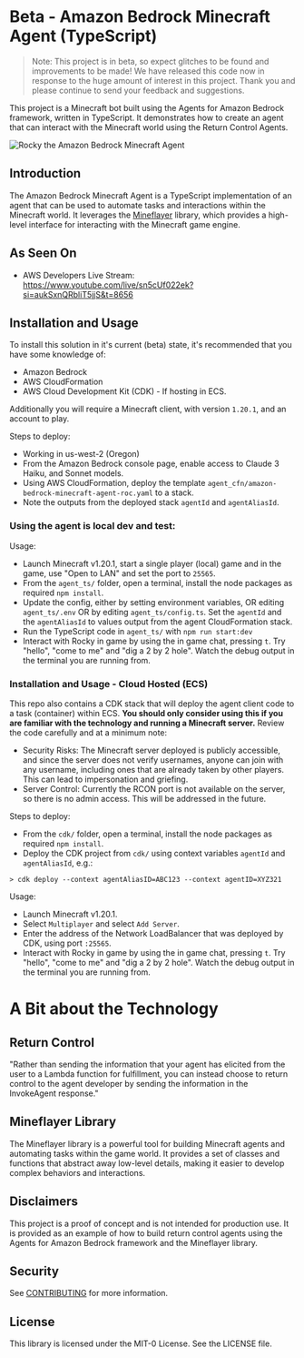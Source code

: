 # Beta - Amazon Bedrock Minecraft Agent (TypeScript)

> Note: This project is in beta, so expect glitches to be found and improvements to be made! We have released this code now in response to the huge amount of interest in this project.  Thank you and please continue to send your feedback and suggestions.

This project is a Minecraft bot built using the Agents for Amazon Bedrock framework, written in TypeScript. It demonstrates how to create an agent that can interact with the Minecraft world using the Return Control Agents.

![Rocky the Amazon Bedrock Minecraft Agent](images/rocky.png)

## Introduction

The Amazon Bedrock Minecraft Agent is a TypeScript implementation of an agent that can be used to automate tasks and interactions within the Minecraft world. It leverages the [Mineflayer](https://github.com/PrismarineJS/mineflayer) library, which provides a high-level interface for interacting with the Minecraft game engine.

## As Seen On 
- AWS Developers Live Stream: https://www.youtube.com/live/sn5cUf022ek?si=aukSxnQRbliT5jjS&t=8656

## Installation and Usage

To install this solution in it's current (beta) state, it's recommended that you have some knowledge of:  
- Amazon Bedrock
- AWS CloudFormation
- AWS Cloud Development Kit (CDK) - If hosting in ECS.

Additionally you will require a Minecraft client, with version `1.20.1`, and an account to play.

Steps to deploy: 
- Working in us-west-2 (Oregon)
- From the Amazon Bedrock console page, enable access to Claude 3 Haiku, and Sonnet models.
- Using AWS CloudFormation, deploy the template `agent_cfn/amazon-bedrock-minecraft-agent-roc.yaml` to a stack.
- Note the outputs from the deployed stack `agentId` and `agentAliasId`.

### Using the agent is local dev and test:

Usage:
- Launch Minecraft v1.20.1, start a single player (local) game and in the game, use "Open to LAN" and set the port to `25565`.
- From the `agent_ts/` folder, open a terminal, install the node packages as required `npm install`.
- Update the config, either by setting environment variables, OR editing `agent_ts/.env` OR by editing `agent_ts/config.ts`.  Set the `agentId` and the `agentAliasId` to values output from the agent CloudFormation stack.
- Run the TypeScript code in `agent_ts/` with `npm run start:dev`
- Interact with Rocky in game by using the in game chat, pressing `t`.  Try "hello", "come to me" and "dig a 2 by 2 hole".  Watch the debug output in the terminal you are running from. 

### Installation and Usage - Cloud Hosted (ECS)

This repo also contains a CDK stack that will deploy the agent client code to a task (container) within ECS. **You should only consider using this if you are familiar with the technology and running a Minecraft server.** Review the code carefully and at a minimum note:
- Security Risks: The Minecraft server deployed is publicly accessible, and since the server does not verify usernames, anyone can join with any username, including ones that are already taken by other players. This can lead to impersonation and griefing.
- Server Control: Currently the RCON port is not available on the server, so there is no admin access.  This will be addressed in the future. 

Steps to deploy: 
- From the `cdk/` folder, open a terminal, install the node packages as required `npm install`.
- Deploy the CDK project from `cdk/` using context variables `agentId` and `agentAliasId`, e.g.:

```
> cdk deploy --context agentAliasID=ABC123 --context agentID=XYZ321
```

Usage:
- Launch Minecraft v1.20.1.
- Select `Multiplayer` and select `Add Server`.
- Enter the address of the Network LoadBalancer that was deployed by CDK, using port `:25565`. 
- Interact with Rocky in game by using the in game chat, pressing `t`.  Try "hello", "come to me" and "dig a 2 by 2 hole".  Watch the debug output in the terminal you are running from. 

# A Bit about the Technology 

## Return Control
"Rather than sending the information that your agent has elicited from the user to a Lambda function for fulfillment, you can instead choose to return control to the agent developer by sending the information in the InvokeAgent response."


## Mineflayer Library

The Mineflayer library is a powerful tool for building Minecraft agents and automating tasks within the game world. It provides a set of classes and functions that abstract away low-level details, making it easier to develop complex behaviors and interactions.

## Disclaimers

This project is a proof of concept and is not intended for production use. It is provided as an example of how to build return control agents using the Agents for Amazon Bedrock framework and the Mineflayer library.

## Security

See [CONTRIBUTING](CONTRIBUTING.md#security-issue-notifications) for more information.

## License

This library is licensed under the MIT-0 License. See the LICENSE file.